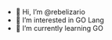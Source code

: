 - 👋 Hi, I’m @rebelizario
- 👀 I’m interested in GO Lang
- 🌱 I’m currently learning GO

<!---
rebelizario/rebelizario is a ✨ special ✨ repository because its `README.md` (this file) appears on your GitHub profile.
You can click the Preview link to take a look at your changes.
--->
